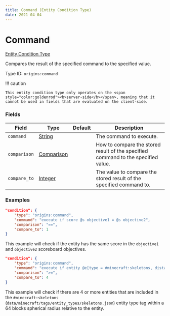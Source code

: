```yaml
---
title: Command (Entity Condition Type)
date: 2021-04-04
---
```


# Command

[Entity Condition Type](../entity_condition_types.md)

Compares the result of the specified command to the specified value.

Type ID: `origins:command`

!!! caution

    This entity condition type only operates on the <span style="color:goldenrod"><b>server-side</b></span>, meaning that it cannot be used in fields that are evaluated on the client-side.


### Fields

Field  | Type | Default | Description
-------|------|---------|-------------
`command` | [String](../data_types/string.md) | |  The command to execute.
`comparison` | [Comparison](../data_types/comparison.md) | | How to compare the stored result of the specified command to the specified value.
`compare_to` | [Integer](../data_types/integer.md) | | The value to compare the stored result of the specified command to.


### Examples

```json
"condition": {
    "type": "origins:command",
    "command": "execute if score @s objective1 = @s objective2",
    "comparison": "==",
    "compare_to": 1
}
```
This example will check if the entity has the same score in the `objective1` and `objective2` scoreboard objectives.
<br>

```json
"condition": {
    "type": "origins:command",
    "command": "execute if entity @e[type = #minecraft:skeletons, distance = ..64]",
    "comparison": ">=",
    "compare_to": 4
}
```

This example will check if there are 4 or more entities that are included in the `#minecraft:skeletons` (`data/minecraft/tags/entity_types/skeletons.json`) entity type tag within a 64 blocks spherical radius relative to the entity.
